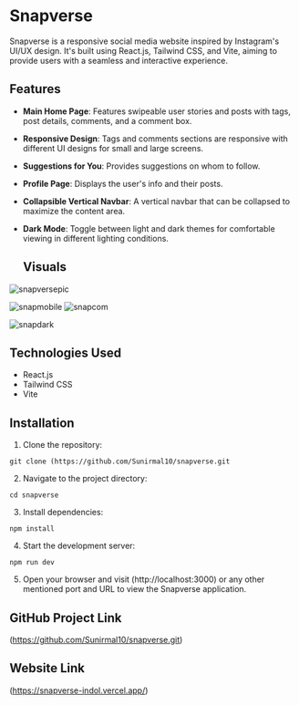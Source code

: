 # Snapverse

Snapverse is a responsive social media website inspired by Instagram's UI/UX design. It's built using React.js, Tailwind CSS, and Vite, aiming to provide users with a seamless and interactive experience.

## Features

- **Main Home Page**: Features swipeable user stories and posts with tags, post details, comments, and a comment box.
- **Responsive Design**: Tags and comments sections are responsive with different UI designs for small and large screens.
- **Suggestions for You**: Provides suggestions on whom to follow.
- **Profile Page**: Displays the user's info and their posts.
- **Collapsible Vertical Navbar**: A vertical navbar that can be collapsed to maximize the content area.
- **Dark Mode**: Toggle between light and dark themes for comfortable viewing in different lighting conditions.

  ## Visuals

![snapversepic](https://github.com/Sunirmal10/snapverse/assets/119140881/22d54e7e-903b-459a-99b9-68b772518797)

![snapmobile](https://github.com/Sunirmal10/snapverse/assets/119140881/a53e7bbb-d66c-447f-a005-9b7910060ba0) ![snapcom](https://github.com/Sunirmal10/snapverse/assets/119140881/a51f891f-e8b4-4992-876c-08a7be23d965)

![snapdark](https://github.com/Sunirmal10/snapverse/assets/119140881/b3114875-668e-4fe2-b4ec-faa3d5d56092)


## Technologies Used

- React.js
- Tailwind CSS
- Vite

## Installation

1. Clone the repository:

```
git clone (https://github.com/Sunirmal10/snapverse.git
```

2. Navigate to the project directory:

```
cd snapverse
```

3. Install dependencies:

```
npm install
```

4. Start the development server:

```
npm run dev
```

5. Open your browser and visit (http://localhost:3000) or any other mentioned port and URL to view the Snapverse application.

## GitHub Project Link

(https://github.com/Sunirmal10/snapverse.git)

## Website Link

(https://snapverse-indol.vercel.app/)


